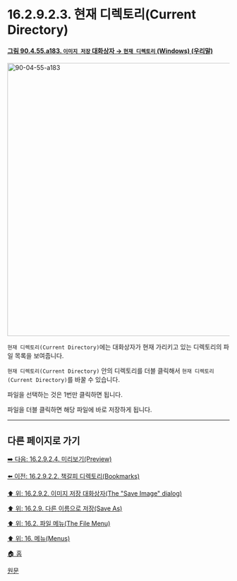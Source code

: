 # 16.2.9.2.3. 현재 디렉토리(Current Directory)

<a id="90-04-55-a183"></a>

#### [그림 90.4.55.a183. `이미지 저장` 대화상자 → `현재 디렉토리` (Windows) (우리말)](./90-04-0055-save_image.md#90-04-55-a183)
<img width="707" height="619" alt="90-04-55-a183" src="https://github.com/user-attachments/assets/be1a128b-93c2-4551-8403-9d2c6b8782df" />

`현재 디렉토리(Current Directory)`에는 대화상자가 현재 가리키고 있는 디렉토리의 파일 목록을 보여줍니다.

`현재 디렉토리(Current Directory)` 안의 디렉토리를 더블 클릭해서 `현재 디렉토리(Current Directory)`를 바꿀 수 있습니다.

파일을 선택하는 것은 1번만 클릭하면 됩니다.

파일을 더블 클릭하면 해당 파일에 바로 저장하게 됩니다.

***

## 다른 페이지로 가기

[➡️ 다음: 16.2.9.2.4. 미리보기(Preview)](./16-02-09-02-04-preview.md)

[⬅️ 이전: 16.2.9.2.2. 책갈피 디렉토리(Bookmarks)](./16-02-09-02-02-bookmarks.md)

[⬆️ 위: 16.2.9.2. 이미지 저장 대화상자(The "Save Image" dialog)](./16-02-09-02-00-the_save_image_dialog.md)

[⬆️ 위: 16.2.9. 다른 이름으로 저장(Save As)](./16-02-09-00-save-as.md)

[⬆️ 위: 16.2. 파일 메뉴(The File Menu)](./16-02-00-the-file-menu.md)

[⬆️ 위: 16. 메뉴(Menus)](./16-00-menus.md)

[🏠 홈](./00-home.md)

[원문](https://docs.gimp.org/2.10/ko/gimp-file-save-as.html#idm23149)